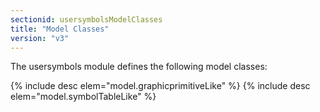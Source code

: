 ```yaml
---
sectionid: usersymbolsModelClasses
title: "Model Classes"
version: "v3"
---
```


The usersymbols module defines the following model classes:

  
{% include desc elem="model.graphicprimitiveLike" %} 
{% include desc elem="model.symbolTableLike" %} 
 

